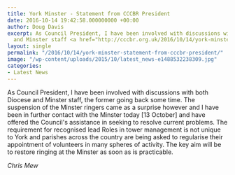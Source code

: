```yaml
---
title: York Minster - Statement from CCCBR President
date: 2016-10-14 19:42:58.000000000 +00:00
author: Doug Davis
excerpt: As Council President, I have been involved with discussions with both Diocese
  and Minster staff <a href="http://cccbr.org.uk/2016/10/14/york-minster-statement-from-cccbr-president/">[...]</a>
layout: single
permalink: "/2016/10/14/york-minster-statement-from-cccbr-president/"
image: "/wp-content/uploads/2015/10/latest_news-e1488532238309.jpg"
categories:
- Latest News
---
```

As Council President, I have been involved with discussions with both Diocese and Minster staff, the former going back some time. The suspension of the Minster ringers came as a surprise however and I have been in further contact with the Minster today [13 October] and have offered the Council&apos;s assistance in seeking to resolve current problems. The requirement for recognised lead Roles in tower management is not unique to York and parishes across the country are being asked to regularise their appointment of volunteers in many spheres of activity. The key aim will be to restore ringing at the Minster as soon as is practicable.

_Chris Mew_
